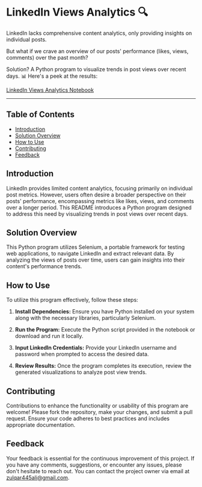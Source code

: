 # LinkedIn Views Analytics 🔍

LinkedIn lacks comprehensive content analytics, only providing insights on individual posts.

But what if we crave an overview of our posts' performance (likes, views, comments) over the past month?

Solution? A Python program to visualize trends in post views over recent days. 📊 Here's a peek at the results:

[LinkedIn Views Analytics Notebook](https://www.kaggle.com/code/zulqarnainalipk/linkediln-views-analytics/notebook)

---

## Table of Contents

- [Introduction](#introduction)
- [Solution Overview](#solution-overview)
- [How to Use](#how-to-use)
- [Contributing](#contributing)
- [Feedback](#feedback)

## Introduction

LinkedIn provides limited content analytics, focusing primarily on individual post metrics. However, users often desire a broader perspective on their posts' performance, encompassing metrics like likes, views, and comments over a longer period. This README introduces a Python program designed to address this need by visualizing trends in post views over recent days.

## Solution Overview

This Python program utilizes Selenium, a portable framework for testing web applications, to navigate LinkedIn and extract relevant data. By analyzing the views of posts over time, users can gain insights into their content's performance trends.

## How to Use

To utilize this program effectively, follow these steps:

1. **Install Dependencies:** Ensure you have Python installed on your system along with the necessary libraries, particularly Selenium.
   
2. **Run the Program:** Execute the Python script provided in the notebook or download and run it locally.

3. **Input LinkedIn Credentials:** Provide your LinkedIn username and password when prompted to access the desired data.

4. **Review Results:** Once the program completes its execution, review the generated visualizations to analyze post view trends.

## Contributing

Contributions to enhance the functionality or usability of this program are welcome! Please fork the repository, make your changes, and submit a pull request. Ensure your code adheres to best practices and includes appropriate documentation.

## Feedback

Your feedback is essential for the continuous improvement of this project. If you have any comments, suggestions, or encounter any issues, please don't hesitate to reach out. You can contact the project owner via email at [zulqar445ali@gmail.com](mailto:zulqar445ali@gmail.com).
